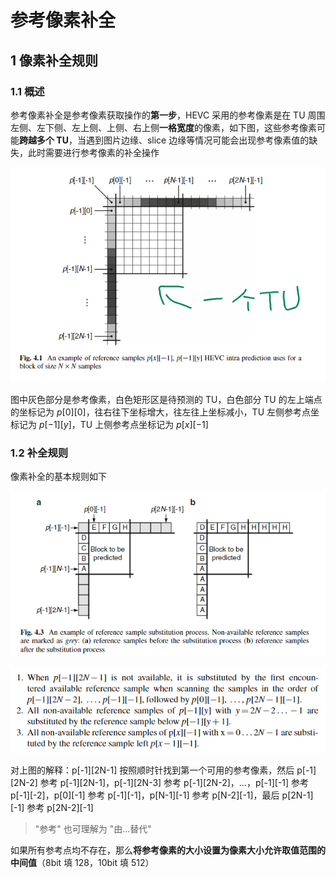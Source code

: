 # 参考像素补全

## 1 像素补全规则

### 1.1 概述

参考像素补全是参考像素获取操作的**第一步**，HEVC 采用的参考像素是在 TU 周围左侧、左下侧、左上侧、上侧、右上侧**一格宽度**的像素，如下图，这些参考像素可能**跨越多个 TU**，当遇到图片边缘、slice 边缘等情况可能会出现参考像素值的缺失，此时需要进行参考像素的补全操作

![参考像素补全_68032](markdown_images/%E5%8F%82%E8%80%83%E5%83%8F%E7%B4%A0%E8%A1%A5%E5%85%A8_68032.png)

图中灰色部分是参考像素，白色矩形区是待预测的 TU，白色部分 TU 的左上端点的坐标记为 $p[0][0]$，往右往下坐标增大，往左往上坐标减小，TU 左侧参考点坐标记为 $p[-1][y]$，TU 上侧参考点坐标记为 $p[x][-1]$

### 1.2 补全规则

像素补全的基本规则如下

![参考像素补全_54976](markdown_images/%E5%8F%82%E8%80%83%E5%83%8F%E7%B4%A0%E8%A1%A5%E5%85%A8_54976.png)

![参考像素补全_57792](markdown_images/%E5%8F%82%E8%80%83%E5%83%8F%E7%B4%A0%E8%A1%A5%E5%85%A8_57792.png)

对上图的解释：p[-1][2N-1] 按照顺时针找到第一个可用的参考像素，然后 p[-1][2N-2] 参考 p[-1][2N-1]，p[-1][2N-3] 参考 p[-1][2N-2]，...，p[-1][-1] 参考 p[-1][-2]，p[0][-1] 参考 p[-1][-1]，p[N-1][-1] 参考 p[N-2][-1]，最后 p[2N-1][-1] 参考 p[2N-2][-1]

> "参考" 也可理解为 "由...替代"

如果所有参考点均不存在，那么**将参考像素的大小设置为像素大小允许取值范围的中间值**（8bit 填 128，10bit 填 512）